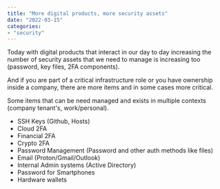 ```yaml
---
title: "More digital products, more security assets"
date: "2022-03-15"
categories: 
- "security"
---
```


Today with digital products that interact in our day to day increasing the number of security assets that we need to manage is increasing too (password, key files, 2FA components).

And if you are part of a critical infrastructure role or you have ownership inside a company, there are more items and in some cases more critical.

Some items that can be need managed and exists in multiple contexts (company tenant's, work/personal).

- SSH Keys (Github, Hosts)
- Cloud 2FA
- Financial 2FA
- Crypto 2FA
- Password Management (Password and other auth methods like files)
- Email (Proton/Gmail/Outlook)
- Internal Admin systems (Active Directory)
- Password for Smartphones
- Hardware wallets
